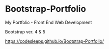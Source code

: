 # Bootstrap-Portfolio


 My Portfolio - Front End Web Development
 
 
 Bootstrap ver. 4 & 5
 
 
 https://codesleeps.github.io/Bootstrap-Portfolio/
